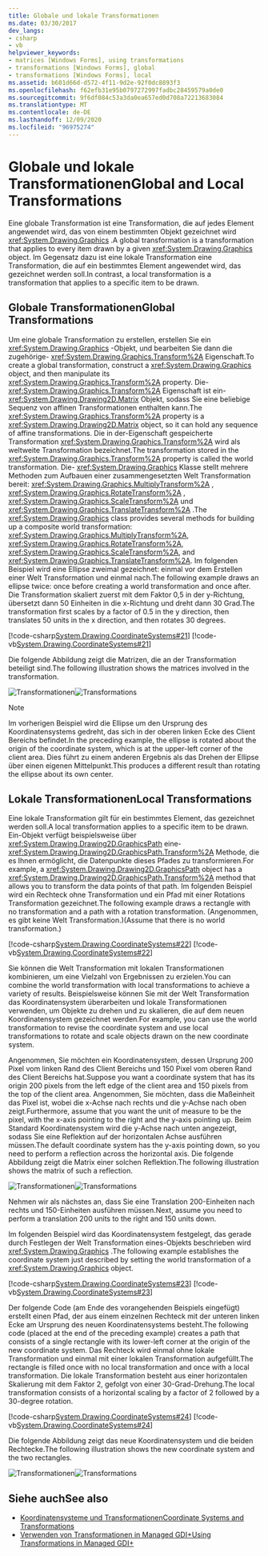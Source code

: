 ```yaml
---
title: Globale und lokale Transformationen
ms.date: 03/30/2017
dev_langs:
- csharp
- vb
helpviewer_keywords:
- matrices [Windows Forms], using transformations
- transformations [Windows Forms], global
- transformations [Windows Forms], local
ms.assetid: b601d66d-d572-4f11-9d2e-92f0dc8893f3
ms.openlocfilehash: f62efb31e95b0797272997fadbc28459579a0de0
ms.sourcegitcommit: 9f6df084c53a3da0ea657ed0d708a72213683084
ms.translationtype: MT
ms.contentlocale: de-DE
ms.lasthandoff: 12/09/2020
ms.locfileid: "96975274"
---
```

# <a name="global-and-local-transformations"></a><span data-ttu-id="be2cf-102">Globale und lokale Transformationen</span><span class="sxs-lookup"><span data-stu-id="be2cf-102">Global and Local Transformations</span></span>
<span data-ttu-id="be2cf-103">Eine globale Transformation ist eine Transformation, die auf jedes Element angewendet wird, das von einem bestimmten Objekt gezeichnet wird <xref:System.Drawing.Graphics> .</span><span class="sxs-lookup"><span data-stu-id="be2cf-103">A global transformation is a transformation that applies to every item drawn by a given <xref:System.Drawing.Graphics> object.</span></span> <span data-ttu-id="be2cf-104">Im Gegensatz dazu ist eine lokale Transformation eine Transformation, die auf ein bestimmtes Element angewendet wird, das gezeichnet werden soll.</span><span class="sxs-lookup"><span data-stu-id="be2cf-104">In contrast, a local transformation is a transformation that applies to a specific item to be drawn.</span></span>  
  
## <a name="global-transformations"></a><span data-ttu-id="be2cf-105">Globale Transformationen</span><span class="sxs-lookup"><span data-stu-id="be2cf-105">Global Transformations</span></span>  
 <span data-ttu-id="be2cf-106">Um eine globale Transformation zu erstellen, erstellen Sie ein <xref:System.Drawing.Graphics> -Objekt, und bearbeiten Sie dann die zugehörige- <xref:System.Drawing.Graphics.Transform%2A> Eigenschaft.</span><span class="sxs-lookup"><span data-stu-id="be2cf-106">To create a global transformation, construct a <xref:System.Drawing.Graphics> object, and then manipulate its <xref:System.Drawing.Graphics.Transform%2A> property.</span></span> <span data-ttu-id="be2cf-107">Die- <xref:System.Drawing.Graphics.Transform%2A> Eigenschaft ist ein- <xref:System.Drawing.Drawing2D.Matrix> Objekt, sodass Sie eine beliebige Sequenz von affinen Transformationen enthalten kann.</span><span class="sxs-lookup"><span data-stu-id="be2cf-107">The <xref:System.Drawing.Graphics.Transform%2A> property is a <xref:System.Drawing.Drawing2D.Matrix> object, so it can hold any sequence of affine transformations.</span></span> <span data-ttu-id="be2cf-108">Die in der-Eigenschaft gespeicherte Transformation <xref:System.Drawing.Graphics.Transform%2A> wird als weltweite Transformation bezeichnet.</span><span class="sxs-lookup"><span data-stu-id="be2cf-108">The transformation stored in the <xref:System.Drawing.Graphics.Transform%2A> property is called the world transformation.</span></span> <span data-ttu-id="be2cf-109">Die- <xref:System.Drawing.Graphics> Klasse stellt mehrere Methoden zum Aufbauen einer zusammengesetzten Welt Transformation bereit: <xref:System.Drawing.Graphics.MultiplyTransform%2A> , <xref:System.Drawing.Graphics.RotateTransform%2A> , <xref:System.Drawing.Graphics.ScaleTransform%2A> und <xref:System.Drawing.Graphics.TranslateTransform%2A> .</span><span class="sxs-lookup"><span data-stu-id="be2cf-109">The <xref:System.Drawing.Graphics> class provides several methods for building up a composite world transformation: <xref:System.Drawing.Graphics.MultiplyTransform%2A>, <xref:System.Drawing.Graphics.RotateTransform%2A>, <xref:System.Drawing.Graphics.ScaleTransform%2A>, and <xref:System.Drawing.Graphics.TranslateTransform%2A>.</span></span> <span data-ttu-id="be2cf-110">Im folgenden Beispiel wird eine Ellipse zweimal gezeichnet: einmal vor dem Erstellen einer Welt Transformation und einmal nach.</span><span class="sxs-lookup"><span data-stu-id="be2cf-110">The following example draws an ellipse twice: once before creating a world transformation and once after.</span></span> <span data-ttu-id="be2cf-111">Die Transformation skaliert zuerst mit dem Faktor 0,5 in der y-Richtung, übersetzt dann 50 Einheiten in die x-Richtung und dreht dann 30 Grad.</span><span class="sxs-lookup"><span data-stu-id="be2cf-111">The transformation first scales by a factor of 0.5 in the y direction, then translates 50 units in the x direction, and then rotates 30 degrees.</span></span>  
  
 [!code-csharp[System.Drawing.CoordinateSystems#21](~/samples/snippets/csharp/VS_Snippets_Winforms/System.Drawing.CoordinateSystems/CS/Class1.cs#21)]
 [!code-vb[System.Drawing.CoordinateSystems#21](~/samples/snippets/visualbasic/VS_Snippets_Winforms/System.Drawing.CoordinateSystems/VB/Class1.vb#21)]  
  
 <span data-ttu-id="be2cf-112">Die folgende Abbildung zeigt die Matrizen, die an der Transformation beteiligt sind.</span><span class="sxs-lookup"><span data-stu-id="be2cf-112">The following illustration shows the matrices involved in the transformation.</span></span>  
  
 <span data-ttu-id="be2cf-113">![Transformationen](./media/aboutgdip05-art14.gif "AboutGdip05_art14")</span><span class="sxs-lookup"><span data-stu-id="be2cf-113">![Transformations](./media/aboutgdip05-art14.gif "AboutGdip05_art14")</span></span>  
  
> [!NOTE]
> <span data-ttu-id="be2cf-114">Im vorherigen Beispiel wird die Ellipse um den Ursprung des Koordinatensystems gedreht, das sich in der oberen linken Ecke des Client Bereichs befindet.</span><span class="sxs-lookup"><span data-stu-id="be2cf-114">In the preceding example, the ellipse is rotated about the origin of the coordinate system, which is at the upper-left corner of the client area.</span></span> <span data-ttu-id="be2cf-115">Dies führt zu einem anderen Ergebnis als das Drehen der Ellipse über einen eigenen Mittelpunkt.</span><span class="sxs-lookup"><span data-stu-id="be2cf-115">This produces a different result than rotating the ellipse about its own center.</span></span>  
  
## <a name="local-transformations"></a><span data-ttu-id="be2cf-116">Lokale Transformationen</span><span class="sxs-lookup"><span data-stu-id="be2cf-116">Local Transformations</span></span>  
 <span data-ttu-id="be2cf-117">Eine lokale Transformation gilt für ein bestimmtes Element, das gezeichnet werden soll.</span><span class="sxs-lookup"><span data-stu-id="be2cf-117">A local transformation applies to a specific item to be drawn.</span></span> <span data-ttu-id="be2cf-118">Ein-Objekt verfügt beispielsweise über <xref:System.Drawing.Drawing2D.GraphicsPath> eine- <xref:System.Drawing.Drawing2D.GraphicsPath.Transform%2A> Methode, die es Ihnen ermöglicht, die Datenpunkte dieses Pfades zu transformieren.</span><span class="sxs-lookup"><span data-stu-id="be2cf-118">For example, a <xref:System.Drawing.Drawing2D.GraphicsPath> object has a <xref:System.Drawing.Drawing2D.GraphicsPath.Transform%2A> method that allows you to transform the data points of that path.</span></span> <span data-ttu-id="be2cf-119">Im folgenden Beispiel wird ein Rechteck ohne Transformation und ein Pfad mit einer Rotations Transformation gezeichnet.</span><span class="sxs-lookup"><span data-stu-id="be2cf-119">The following example draws a rectangle with no transformation and a path with a rotation transformation.</span></span> <span data-ttu-id="be2cf-120">(Angenommen, es gibt keine Welt Transformation.)</span><span class="sxs-lookup"><span data-stu-id="be2cf-120">(Assume that there is no world transformation.)</span></span>  
  
 [!code-csharp[System.Drawing.CoordinateSystems#22](~/samples/snippets/csharp/VS_Snippets_Winforms/System.Drawing.CoordinateSystems/CS/Class1.cs#22)]
 [!code-vb[System.Drawing.CoordinateSystems#22](~/samples/snippets/visualbasic/VS_Snippets_Winforms/System.Drawing.CoordinateSystems/VB/Class1.vb#22)]  
  
 <span data-ttu-id="be2cf-121">Sie können die Welt Transformation mit lokalen Transformationen kombinieren, um eine Vielzahl von Ergebnissen zu erzielen.</span><span class="sxs-lookup"><span data-stu-id="be2cf-121">You can combine the world transformation with local transformations to achieve a variety of results.</span></span> <span data-ttu-id="be2cf-122">Beispielsweise können Sie mit der Welt Transformation das Koordinatensystem überarbeiten und lokale Transformationen verwenden, um Objekte zu drehen und zu skalieren, die auf dem neuen Koordinatensystem gezeichnet werden.</span><span class="sxs-lookup"><span data-stu-id="be2cf-122">For example, you can use the world transformation to revise the coordinate system and use local transformations to rotate and scale objects drawn on the new coordinate system.</span></span>  
  
 <span data-ttu-id="be2cf-123">Angenommen, Sie möchten ein Koordinatensystem, dessen Ursprung 200 Pixel vom linken Rand des Client Bereichs und 150 Pixel vom oberen Rand des Client Bereichs hat.</span><span class="sxs-lookup"><span data-stu-id="be2cf-123">Suppose you want a coordinate system that has its origin 200 pixels from the left edge of the client area and 150 pixels from the top of the client area.</span></span> <span data-ttu-id="be2cf-124">Angenommen, Sie möchten, dass die Maßeinheit das Pixel ist, wobei die x-Achse nach rechts und die y-Achse nach oben zeigt.</span><span class="sxs-lookup"><span data-stu-id="be2cf-124">Furthermore, assume that you want the unit of measure to be the pixel, with the x-axis pointing to the right and the y-axis pointing up.</span></span> <span data-ttu-id="be2cf-125">Beim Standard Koordinatensystem wird die y-Achse nach unten angezeigt, sodass Sie eine Reflektion auf der horizontalen Achse ausführen müssen.</span><span class="sxs-lookup"><span data-stu-id="be2cf-125">The default coordinate system has the y-axis pointing down, so you need to perform a reflection across the horizontal axis.</span></span> <span data-ttu-id="be2cf-126">Die folgende Abbildung zeigt die Matrix einer solchen Reflektion.</span><span class="sxs-lookup"><span data-stu-id="be2cf-126">The following illustration shows the matrix of such a reflection.</span></span>  
  
 <span data-ttu-id="be2cf-127">![Transformationen](./media/aboutgdip05-art15.gif "AboutGdip05_art15")</span><span class="sxs-lookup"><span data-stu-id="be2cf-127">![Transformations](./media/aboutgdip05-art15.gif "AboutGdip05_art15")</span></span>  
  
 <span data-ttu-id="be2cf-128">Nehmen wir als nächstes an, dass Sie eine Translation 200-Einheiten nach rechts und 150-Einheiten ausführen müssen.</span><span class="sxs-lookup"><span data-stu-id="be2cf-128">Next, assume you need to perform a translation 200 units to the right and 150 units down.</span></span>  
  
 <span data-ttu-id="be2cf-129">Im folgenden Beispiel wird das Koordinatensystem festgelegt, das gerade durch Festlegen der Welt Transformation eines-Objekts beschrieben wird <xref:System.Drawing.Graphics> .</span><span class="sxs-lookup"><span data-stu-id="be2cf-129">The following example establishes the coordinate system just described by setting the world transformation of a <xref:System.Drawing.Graphics> object.</span></span>  
  
 [!code-csharp[System.Drawing.CoordinateSystems#23](~/samples/snippets/csharp/VS_Snippets_Winforms/System.Drawing.CoordinateSystems/CS/Class1.cs#23)]
 [!code-vb[System.Drawing.CoordinateSystems#23](~/samples/snippets/visualbasic/VS_Snippets_Winforms/System.Drawing.CoordinateSystems/VB/Class1.vb#23)]  
  
 <span data-ttu-id="be2cf-130">Der folgende Code (am Ende des vorangehenden Beispiels eingefügt) erstellt einen Pfad, der aus einem einzelnen Rechteck mit der unteren linken Ecke am Ursprung des neuen Koordinatensystems besteht.</span><span class="sxs-lookup"><span data-stu-id="be2cf-130">The following code (placed at the end of the preceding example) creates a path that consists of a single rectangle with its lower-left corner at the origin of the new coordinate system.</span></span> <span data-ttu-id="be2cf-131">Das Rechteck wird einmal ohne lokale Transformation und einmal mit einer lokalen Transformation aufgefüllt.</span><span class="sxs-lookup"><span data-stu-id="be2cf-131">The rectangle is filled once with no local transformation and once with a local transformation.</span></span> <span data-ttu-id="be2cf-132">Die lokale Transformation besteht aus einer horizontalen Skalierung mit dem Faktor 2, gefolgt von einer 30-Grad-Drehung.</span><span class="sxs-lookup"><span data-stu-id="be2cf-132">The local transformation consists of a horizontal scaling by a factor of 2 followed by a 30-degree rotation.</span></span>  
  
 [!code-csharp[System.Drawing.CoordinateSystems#24](~/samples/snippets/csharp/VS_Snippets_Winforms/System.Drawing.CoordinateSystems/CS/Class1.cs#24)]
 [!code-vb[System.Drawing.CoordinateSystems#24](~/samples/snippets/visualbasic/VS_Snippets_Winforms/System.Drawing.CoordinateSystems/VB/Class1.vb#24)]  
  
 <span data-ttu-id="be2cf-133">Die folgende Abbildung zeigt das neue Koordinatensystem und die beiden Rechtecke.</span><span class="sxs-lookup"><span data-stu-id="be2cf-133">The following illustration shows the new coordinate system and the two rectangles.</span></span>  
  
 <span data-ttu-id="be2cf-134">![Transformationen](./media/aboutgdip05-art16.gif "AboutGdip05_art16")</span><span class="sxs-lookup"><span data-stu-id="be2cf-134">![Transformations](./media/aboutgdip05-art16.gif "AboutGdip05_art16")</span></span>  
  
## <a name="see-also"></a><span data-ttu-id="be2cf-135">Siehe auch</span><span class="sxs-lookup"><span data-stu-id="be2cf-135">See also</span></span>

- [<span data-ttu-id="be2cf-136">Koordinatensysteme und Transformationen</span><span class="sxs-lookup"><span data-stu-id="be2cf-136">Coordinate Systems and Transformations</span></span>](coordinate-systems-and-transformations.md)
- [<span data-ttu-id="be2cf-137">Verwenden von Transformationen in Managed GDI+</span><span class="sxs-lookup"><span data-stu-id="be2cf-137">Using Transformations in Managed GDI+</span></span>](using-transformations-in-managed-gdi.md)
